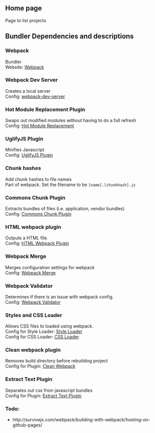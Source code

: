 ## Home page

Page to list projects

## Bundler Dependencies and descriptions 

<p>
<h3>Webpack</h3>
Bundler <br/>
Website: <a href="http://webpack.github.io/">Webpack</a>
</p>

<p>
<h3>Webpack Dev Server</h3>
Creates a local server <br/>
Config: <a href="http://webpack.github.io/docs/webpack-dev-server.html#webpack-dev-server-cli">webpack-dev-server</a>
</p>

<p>
<h3>Hot Module Replacement Plugin</h3>
Swaps out modified modules without having to do a full refresh <br/>
Config: <a href="http://webpack.github.io/docs/hot-module-replacement-with-webpack.html">Hot Module Replacement</a>
</p>

<p>
<h3>UglifyJS Plugin</h3>
Minifies Javascript <br/>
Config: <a href="https://webpack.github.io/docs/list-of-plugins.html#uglifyjsplugin">UglifyJS Plugin</a>
</p>

<p>
<h3>Chunk hashes</h3>
Add chunk hashes to file names<br/>
Part of webpack. Set the filename to be <code>[name].[chunkhash].js </code>
</p>


<p>
<h3>Commons Chunk Plugin</h3>
Extracts bundles of files (i.e. application, vendor bundles)<br/>
Config: <a href="https://webpack.github.io/docs/list-of-plugins.html#commonschunkplugin">Commons Chunk Plugin</a>
</p>
  
<h3>HTML webpack plugin</h3>
<p>
Outputs a HTML file. <br/>
Config: <a href="https://github.com/ampedandwired/html-webpack-plugin">HTML Webpack Plugin</a>
</p>

<p>
<h3>Webpack Merge</h3>
Merges configuration settings for webpack <br/>
Config: <a href="https://github.com/survivejs/webpack-merge">Webpack Merge</a>
</p>

<p>
<h3>Webpack Validator</h3>
Determines if there is an issue with webpack config. <br/>
Config: <a href="https://github.com/js-dxtools/webpack-validator">Webpack Validator</a>
</p>

<p>
<h3>Styles and CSS Loader</h3>
Allows CSS files to loaded using webpack. <br/>
Config for Style Loader: <a href="https://github.com/webpack/style-loader">Style Loader</a> <br/>
Config for CSS Loader: <a href="https://github.com/webpack/css-loader">CSS Loader</a> <br/>
</p>

<p>
<h3>Clean webpack plugin</h3>
Removes build directory before rebuilding project <br/>
Config for Plugin: <a href="https://github.com/johnagan/clean-webpack-plugin">Clean Webpack</a> <br/>
</p>

<p>
<h3>Extract Text Plugin</h3>
Separates out css from javascript bundles <br/>
Config for Plugin: <a href="https://github.com/webpack/extract-text-webpack-plugin">Extract Text Plugin</a> <br/>
</p>

<p>
<h3>Todo: </h3>
<ul>
<li>http://survivejs.com/webpack/building-with-webpack/hosting-on-github-pages/</li>
</ul>
</p>
